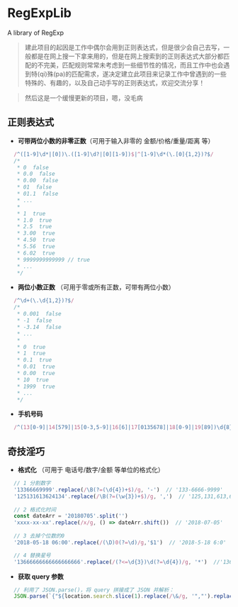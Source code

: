 # RegExpLib
A  library of RegExp
> 建此项目的起因是工作中偶尔会用到正则表达式，但是很少会自己去写，一般都是在网上搜一下拿来用的，但是在网上搜索到的正则表达式大部分都匹配的不完美，匹配规则常常未考虑到一些细节性的情况，而且工作中也会遇到特(qi)殊(pa)的匹配需求，遂决定建立此项目来记录工作中曾遇到的一些特殊的、有趣的，以及自己动手写的正则表达式，欢迎交流分享！

> 然后这是一个缓慢更新的项目，嗯，没毛病


## 正则表达式

- **可带两位小数的非零正数**（可用于输入非零的 金额/价格/重量/距离 等）
```js
  /^([1-9]\d*|[0])\.([1-9]\d?|[0][1-9])$|^[1-9]\d*(\.[0]{1,2})?$/
  /*
   * 0  false
   * 0.0  false
   * 0.00  false
   * 01  false
   * 01.1  false
   * ...
   * 
   * 1  true
   * 1.0  true
   * 2.5  true
   * 3.00  true
   * 4.50  true
   * 5.56  true
   * 6.02  true
   * 9999999999999 // true
   * ...
   */
```


- **两位小数正数** （可用于零或所有正数，可带有两位小数）
```js
  /^\d+(\.\d{1,2})?$/
  /* 
   * 0.001  false
   * -1  false
   * -3.14  false
   * ...
   * 
   * 0  true
   * 1  true
   * 0.1  true
   * 0.01  true
   * 0.00  true
   * 10  true
   * 1999  true
   * ...
   */
```


- **手机号码**
```js
  /^(13[0-9]|14[579]|15[0-3,5-9]|16[6]|17[0135678]|18[0-9]|19[89])\d{8}$/
```



## 奇技淫巧


- **格式化** （可用于 电话号/数字/金额 等单位的格式化）
```js
  // 1 分割数字
  '13366669999'.replace(/\B(?=(\d{4})+$)/g, '-')  // '133-6666-9999'
  '125131613624134'.replace(/\B(?=(\w{3})+$)/g, ',')  // '125,131,613,624,134'
  
  // 2 格式化时间
  const dateArr = '20180705'.split('')
  'xxxx-xx-xx'.replace(/x/g, () => dateArr.shift())  // '2018-07-05'
  
  // 3 去掉个位数的0
  '2018-05-18 06:00'.replace(/(\D)0(?=\d)/g,'$1')  // '2018-5-18 6:0'

  // 4 替换星号
  '13666666666666666666'.replace(/(?<=\d{3})\d(?=\d{4})/g, '*')  //'136*************6666'
```


- **获取 query 参数**
```js
  // 利用了 JSON.parse()，将 query 拼接成了 JSON 并解析：
  JSON.parse(`{"${location.search.slice(1).replace(/\&/g, '","').replace(/\=/g, '":"')}"}`)
```
